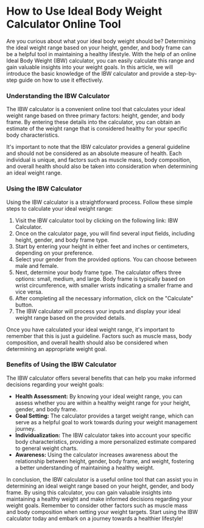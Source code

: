 How to Use Ideal Body Weight Calculator Online Tool
===================================================

Are you curious about what your ideal body weight should be? Determining the ideal weight range based on your height, gender, and body frame can be a helpful tool in maintaining a healthy lifestyle. With the help of an online Ideal Body Weight (IBW) calculator, you can easily calculate this range and gain valuable insights into your weight goals. In this article, we will introduce the basic knowledge of the IBW calculator and provide a step-by-step guide on how to use it effectively.

### Understanding the IBW Calculator

The IBW calculator is a convenient online tool that calculates your ideal weight range based on three primary factors: height, gender, and body frame. By entering these details into the calculator, you can obtain an estimate of the weight range that is considered healthy for your specific body characteristics.

It's important to note that the IBW calculator provides a general guideline and should not be considered as an absolute measure of health. Each individual is unique, and factors such as muscle mass, body composition, and overall health should also be taken into consideration when determining an ideal weight range.

### Using the IBW Calculator

Using the IBW calculator is a straightforward process. Follow these simple steps to calculate your ideal weight range:

1. Visit the IBW calculator tool by clicking on the following link: IBW Calculator.
2. Once on the calculator page, you will find several input fields, including height, gender, and body frame type.
3. Start by entering your height in either feet and inches or centimeters, depending on your preference.
4. Select your gender from the provided options. You can choose between male and female.
5. Next, determine your body frame type. The calculator offers three options: small, medium, and large. Body frame is typically based on wrist circumference, with smaller wrists indicating a smaller frame and vice versa.
6. After completing all the necessary information, click on the "Calculate" button.
7. The IBW calculator will process your inputs and display your ideal weight range based on the provided details.

Once you have calculated your ideal weight range, it's important to remember that this is just a guideline. Factors such as muscle mass, body composition, and overall health should also be considered when determining an appropriate weight goal.

### Benefits of Using the IBW Calculator

The IBW calculator offers several benefits that can help you make informed decisions regarding your weight goals:

- **Health Assessment:** By knowing your ideal weight range, you can assess whether you are within a healthy weight range for your height, gender, and body frame.
- **Goal Setting:** The calculator provides a target weight range, which can serve as a helpful goal to work towards during your weight management journey.
- **Individualization:** The IBW calculator takes into account your specific body characteristics, providing a more personalized estimate compared to general weight charts.
- **Awareness:** Using the calculator increases awareness about the relationship between height, gender, body frame, and weight, fostering a better understanding of maintaining a healthy weight.

In conclusion, the IBW calculator is a useful online tool that can assist you in determining an ideal weight range based on your height, gender, and body frame. By using this calculator, you can gain valuable insights into maintaining a healthy weight and make informed decisions regarding your weight goals. Remember to consider other factors such as muscle mass and body composition when setting your weight targets. Start using the IBW calculator today and embark on a journey towards a healthier lifestyle!